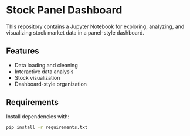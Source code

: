 # Stock Panel Dashboard

This repository contains a Jupyter Notebook for exploring, analyzing, and visualizing stock market data in a panel-style dashboard.

## Features

- Data loading and cleaning
- Interactive data analysis
- Stock visualization
- Dashboard-style organization

## Requirements

Install dependencies with:

```bash
pip install -r requirements.txt
```
